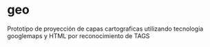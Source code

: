 # geo

Prototipo de proyección de capas cartograficas utilizando tecnologia googlemaps y HTML por reconocimiento de TAGS
